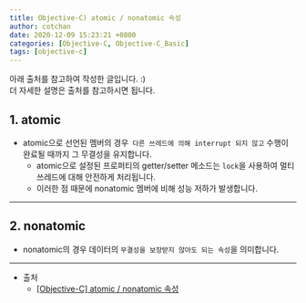 ```yaml
---
title: Objective-C) atomic / nonatomic 속성
author: cotchan
date: 2020-12-09 15:23:21 +0800 
categories: [Objective-C, Objective-C_Basic] 
tags: [objective-c] 
---
```


아래 출처를 참고하여 작성한 글입니다. :)        
더 자세한 설명은 출처를 참고하시면 됩니다.    

## 1. atomic

+ atomic으로 선언된 멤버의 경우` 다른 쓰레드에 의해 interrupt 되지 않고` 수행이 완료될 때까지 그 무결성을 유지합니다.  
  + atomic으로 설정된 프로퍼티의 getter/setter 메소드는 `lock`을 사용하여 멀티쓰레드에 대해 안전하게 처리됩니다.
  + 이러한 점 때문에 nonatomic 멤버에 비해 성능 저하가 발생합니다.

---


## 2. nonatomic

+ nonatomic의 경우 데이터의 `무결성을 보장받지 않아도 되는 속성`을 의미합니다.

---

+ 출처	
	+ [[Objective-C] atomic / nonatomic 속성](https://dangercloz.tistory.com/84?category=671332)
